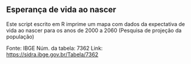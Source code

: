## Esperança de vida ao nascer

Este script escrito em R imprime um mapa com dados da expectativa de vida ao nascer
para os anos de 2000 a 2060 (Pesquisa de projeção da população)

Fonte: 			IBGE
Núm. da tabela:	7362
Link:			https://sidra.ibge.gov.br/Tabela/7362